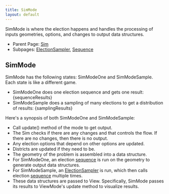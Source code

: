 ```yaml
---
title: SimMode
layout: default
---
```


SimMode is where the election happens and handles the processing of inputs geometries, options, and changes to output data structures.

- Parent Page: [Sim](sim.md)
- Subpages: [ElectionSampler](electionSampler.md), [Sequence](sequence.md)

## SimMode

SimMode has the following states: SimModeOne and SimModeSample. Each state is like a different game.
- SimModeOne does one election sequence and gets one result: {sequenceResults}
- SimModeSample does a sampling of many elections to get a distribution of results: {samplingResults}

Here's a synopsis of both SimModeOne and SimModeSample:

- Call update() method of the mode to get output. 
- The Sim checks if there are any changes and that controls the flow. If there are no changes, then there is no output. 
- Any election options that depend on other options are updated.
- Districts are updated if they need to be.
- The geometry of the problem is assembled into a data structure.
- For SimModeOne, an election [sequence](sequence.md) is run on the geometry to generate output data structures.
- For SimModeSample, an [ElectionSampler](electionSampler.md) is run, which then calls election [sequence](sequence.md) multiple times.
- These data structures are passed to View. Specifically, SimMode passes its results to ViewMode's update method to visualize results.